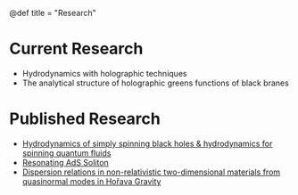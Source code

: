 @def title = "Research"

# Current Research

- Hydrodynamics with holographic techniques
- The analytical structure of holographic greens functions of black branes

# Published Research

- [Hydrodynamics of simply spinning black holes & hydrodynamics for spinning quantum fluids](https://link.springer.com/article/10.1007/JHEP12(2020)112)
- [Resonating AdS Soliton](https://link.springer.com/article/10.1007/JHEP08(2020)136)
- [Dispersion relations in non-relativistic two-dimensional materials from quasinormal modes in Hořava Gravity](https://link.springer.com/article/10.1007%2FJHEP10%282019%29087)
